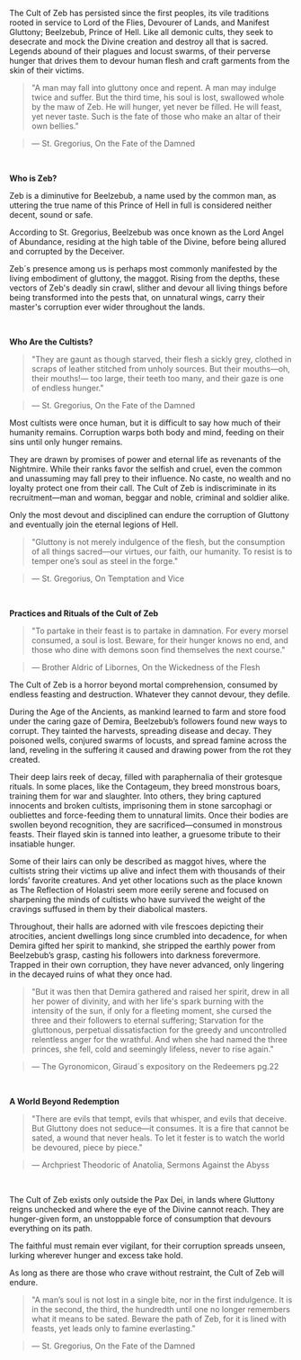

The Cult of Zeb has persisted since the first peoples, its vile traditions rooted in service to Lord of the Flies, Devourer of Lands, and Manifest Gluttony; Beelzebub, Prince of Hell. Like all demonic cults, they seek to desecrate and mock the Divine creation and destroy all that is sacred. Legends abound of their plagues and locust swarms, of their perverse hunger that drives them to devour human flesh and craft garments from the skin of their victims.

> "A man may fall into gluttony once and repent. A man may indulge twice and suffer. But the third time, his soul is lost, swallowed whole by the maw of Zeb. He will hunger, yet never be filled. He will feast, yet never taste. Such is the fate of those who make an altar of their own bellies."

> — St. Gregorius, On the Fate of the Damned

<br>

**Who is Zeb?**

Zeb is a diminutive for Beelzebub, a name used by the common man, as uttering the true name of this Prince of Hell in full is considered neither decent, sound or safe.

According to St. Gregorius, Beelzebub was once known as the Lord Angel of Abundance, residing at the high table of the Divine, before being allured and corrupted by the Deceiver.

Zeb´s presence among us is perhaps most commonly manifested by the living embodiment of gluttony, the maggot. Rising from the depths, these vectors of Zeb's deadly sin crawl, slither and devour all living things before being transformed into the pests that, on unnatural wings, carry their master's corruption ever wider throughout the lands.

<br>

**Who Are the Cultists?**
> "They are gaunt as though starved, their flesh a sickly grey, clothed in scraps of leather stitched from unholy sources. But their mouths—oh, their mouths!— too large, their teeth too many, and their gaze is one of endless hunger."

> — St. Gregorius, On the Fate of the Damned

Most cultists were once human, but it is difficult to say how much of their humanity remains. Corruption warps both body and mind, feeding on their sins until only hunger remains.

They are drawn by promises of power and eternal life as revenants of the Nightmire. While their ranks favor the selfish and cruel, even the common and unassuming may fall prey to their influence. No caste, no wealth and no loyalty protect one from their call. The Cult of Zeb is indiscriminate in its recruitment—man and woman, beggar and noble, criminal and soldier alike.

Only the most devout and disciplined can endure the corruption of Gluttony and eventually join the eternal legions of Hell.

> "Gluttony is not merely indulgence of the flesh, but the consumption of all things sacred—our virtues, our faith, our humanity. To resist is to temper one’s soul as steel in the forge."

> — St. Gregorius, On Temptation and Vice

<br>

**Practices and Rituals of the Cult of Zeb**

> "To partake in their feast is to partake in damnation. For every morsel consumed, a soul is lost. Beware, for their hunger knows no end, and those who dine with demons soon find themselves the next course."

> — Brother Aldric of Libornes, On the Wickedness of the Flesh


The Cult of Zeb is a horror beyond mortal comprehension, consumed by endless feasting and destruction. Whatever they cannot devour, they defile.

During the Age of the Ancients, as mankind learned to farm and store food under the caring gaze of Demira, Beelzebub’s followers found new ways to corrupt. They tainted the harvests, spreading disease and decay. They poisoned wells, conjured swarms of locusts, and spread famine across the land, reveling in the suffering it caused and drawing power from the rot they created.

Their deep lairs reek of decay, filled with paraphernalia of their grotesque rituals. In some places, like the Contageum, they breed monstrous boars, training them for war and slaughter. Into others, they bring captured innocents and broken cultists, imprisoning them in stone sarcophagi or oubliettes and force-feeding them to unnatural limits. Once their bodies are swollen beyond recognition, they are sacrificed—consumed in monstrous feasts. Their flayed skin is tanned into leather, a gruesome tribute to their insatiable hunger.

Some of their lairs can only be described as maggot hives, where the cultists string their victims up alive and infect them with thousands of their lords’ favorite creatures. And yet other locations such as the place known as The Reflection of Holastri seem more eerily serene and focused on sharpening the minds of cultists who have survived the weight of the cravings suffused in them by their diabolical masters.

Throughout, their halls are adorned with vile frescoes depicting their atrocities, ancient dwellings long since crumbled into decadence, for when Demira gifted her spirit to mankind, she stripped the earthly power from Beelzebub’s grasp, casting his followers into darkness forevermore. Trapped in their own corruption, they have never advanced, only lingering in the decayed ruins of what they once had.

> "But it was then that Demira gathered and raised her spirit, drew in all her power of divinity, and with her life's spark burning with the intensity of the sun, if only for a fleeting moment, she cursed the three and their followers to eternal suffering; Starvation for the gluttonous, perpetual dissatisfaction for the greedy and uncontrolled relentless anger for the wrathful. And when she had named the three princes, she fell, cold and seemingly lifeless, never to rise again."

> — The Gyronomicon, Giraud´s expository on the Redeemers pg.22

<br>

**A World Beyond Redemption**
> "There are evils that tempt, evils that whisper, and evils that deceive. But Gluttony does not seduce—it consumes. It is a fire that cannot be sated, a wound that never heals. To let it fester is to watch the world be devoured, piece by piece."

> — Archpriest Theodoric of Anatolia, Sermons Against the Abyss

<br>

The Cult of Zeb exists only outside the Pax Dei, in lands where Gluttony reigns unchecked and where the eye of the Divine cannot reach. They are hunger-given form, an unstoppable force of consumption that devours everything on its path.

The faithful must remain ever vigilant, for their corruption spreads unseen, lurking wherever hunger and excess take hold.

As long as there are those who crave without restraint, the Cult of Zeb will endure.

> "A man’s soul is not lost in a single bite, nor in the first indulgence. It is in the second, the third, the hundredth until one no longer remembers what it means to be sated. Beware the path of Zeb, for it is lined with feasts, yet leads only to famine everlasting."

>  — St. Gregorius, On the Fate of the Damned

